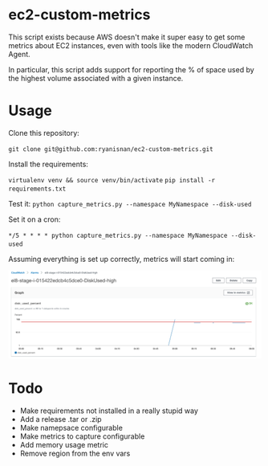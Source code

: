 # ec2-custom-metrics

This script exists because AWS doesn't make it super easy to get some metrics about EC2 instances, even with tools like the modern CloudWatch Agent.

In particular, this script adds support for reporting the % of space used by the highest volume associated with a given instance.

# Usage

Clone this repository:

`git clone git@github.com:ryanisnan/ec2-custom-metrics.git`

Install the requirements:

`virtualenv venv && source venv/bin/activate`
`pip install -r requirements.txt`

Test it:
`python capture_metrics.py --namespace MyNamespace --disk-used`

Set it on a cron:

`*/5 * * * * python capture_metrics.py --namespace MyNamespace --disk-used`

Assuming everything is set up correctly, metrics will start coming in:

![Example screenshot of cloudwatch metrics of disk_used_percent](screenshot.png)

# Todo

- Make requirements not installed in a really stupid way
- Add a release .tar or .zip
- Make namepsace configurable
- Make metrics to capture configurable
- Add memory usage metric
- Remove region from the env vars
